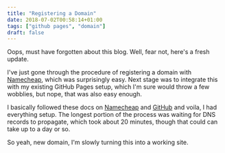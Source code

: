 ```yaml
---
title: "Registering a Domain"
date: 2018-07-02T00:58:14+01:00
tags: ["github pages", "domain"]
draft: false
---
```


Oops, must have forgotten about this blog. Well, fear not, here's a fresh update.

I've just gone through the procedure of registering a domain with [Namecheap](https://www.namecheap.com/), 
which was surprisingly easy. Next stage was to integrate this with my existing GitHub 
Pages setup, which I'm sure would throw a few wobblies, but nope, that was also easy enough.

I basically followed these docs on [Namecheap](https://www.namecheap.com/support/knowledgebase/article.aspx/9645/2208/how-do-i-link-my-domain-to-github-pages) and [GitHub](https://help.github.com/articles/using-a-custom-domain-with-github-pages/) and voila, 
I had everything setup. The longest portion of the process was waiting for DNS records 
to propagate, which took about 20 minutes, though that could can take up to a day or so.

So yeah, new domain, I'm slowly turning this into a working site.